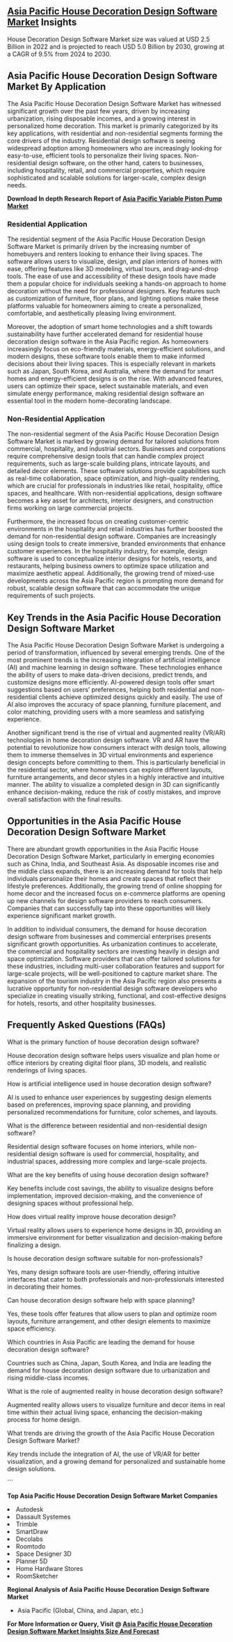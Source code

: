 <h2><a href="https://www.verifiedmarketreports.com/download-sample/?rid=500848&amp;utm_source=Github-Feb&amp;utm_medium=219" target="_blank">Asia Pacific House Decoration Design Software Market</a> Insights</h2><p>House Decoration Design Software Market size was valued at USD 2.5 Billion in 2022 and is projected to reach USD 5.0 Billion by 2030, growing at a CAGR of 9.5% from 2024 to 2030.</p><p><h2>Asia Pacific House Decoration Design Software Market By Application</h2> <p>The Asia Pacific House Decoration Design Software Market has witnessed significant growth over the past few years, driven by increasing urbanization, rising disposable incomes, and a growing interest in personalized home decoration. This market is primarily categorized by its key applications, with residential and non-residential segments forming the core drivers of the industry. Residential design software is seeing widespread adoption among homeowners who are increasingly looking for easy-to-use, efficient tools to personalize their living spaces. Non-residential design software, on the other hand, caters to businesses, including hospitality, retail, and commercial properties, which require sophisticated and scalable solutions for larger-scale, complex design needs.</p> <p><strong><p><strong>Download In depth Research Report of <a href="https://www.verifiedmarketreports.com/download-sample/?rid=236118&amp;utm_source=Pulse-Dec&amp;utm_medium=219" target="_blank">Asia Pacific Variable Piston Pump Market</a></strong></p></strong></p> <h3>Residential Application</h3> <p>The residential segment of the Asia Pacific House Decoration Design Software Market is primarily driven by the increasing number of homebuyers and renters looking to enhance their living spaces. The software allows users to visualize, design, and plan interiors of homes with ease, offering features like 3D modeling, virtual tours, and drag-and-drop tools. The ease of use and accessibility of these design tools have made them a popular choice for individuals seeking a hands-on approach to home decoration without the need for professional designers. Key features such as customization of furniture, floor plans, and lighting options make these platforms valuable for homeowners aiming to create a personalized, comfortable, and aesthetically pleasing living environment.</p> <p>Moreover, the adoption of smart home technologies and a shift towards sustainability have further accelerated demand for residential house decoration design software in the Asia Pacific region. As homeowners increasingly focus on eco-friendly materials, energy-efficient solutions, and modern designs, these software tools enable them to make informed decisions about their living spaces. This is especially relevant in markets such as Japan, South Korea, and Australia, where the demand for smart homes and energy-efficient designs is on the rise. With advanced features, users can optimize their space, select sustainable materials, and even simulate energy performance, making residential design software an essential tool in the modern home-decorating landscape.</p> <h3>Non-Residential Application</h3> <p>The non-residential segment of the Asia Pacific House Decoration Design Software Market is marked by growing demand for tailored solutions from commercial, hospitality, and industrial sectors. Businesses and corporations require comprehensive design tools that can handle complex project requirements, such as large-scale building plans, intricate layouts, and detailed decor elements. These software solutions provide capabilities such as real-time collaboration, space optimization, and high-quality rendering, which are crucial for professionals in industries like retail, hospitality, office spaces, and healthcare. With non-residential applications, design software becomes a key asset for architects, interior designers, and construction firms working on large commercial projects.</p> <p>Furthermore, the increased focus on creating customer-centric environments in the hospitality and retail industries has further boosted the demand for non-residential design software. Companies are increasingly using design tools to create immersive, branded environments that enhance customer experiences. In the hospitality industry, for example, design software is used to conceptualize interior designs for hotels, resorts, and restaurants, helping business owners to optimize space utilization and maximize aesthetic appeal. Additionally, the growing trend of mixed-use developments across the Asia Pacific region is prompting more demand for robust, scalable design software that can accommodate the unique requirements of such projects.</p> <h2>Key Trends in the Asia Pacific House Decoration Design Software Market</h2> <p>The Asia Pacific House Decoration Design Software Market is undergoing a period of transformation, influenced by several emerging trends. One of the most prominent trends is the increasing integration of artificial intelligence (AI) and machine learning in design software. These technologies enhance the ability of users to make data-driven decisions, predict trends, and customize designs more efficiently. AI-powered design tools offer smart suggestions based on users’ preferences, helping both residential and non-residential clients achieve optimized designs quickly and easily. The use of AI also improves the accuracy of space planning, furniture placement, and color matching, providing users with a more seamless and satisfying experience.</p> <p>Another significant trend is the rise of virtual and augmented reality (VR/AR) technologies in home decoration design software. VR and AR have the potential to revolutionize how consumers interact with design tools, allowing them to immerse themselves in 3D virtual environments and experience design concepts before committing to them. This is particularly beneficial in the residential sector, where homeowners can explore different layouts, furniture arrangements, and decor styles in a highly interactive and intuitive manner. The ability to visualize a completed design in 3D can significantly enhance decision-making, reduce the risk of costly mistakes, and improve overall satisfaction with the final results.</p> <h2>Opportunities in the Asia Pacific House Decoration Design Software Market</h2> <p>There are abundant growth opportunities in the Asia Pacific House Decoration Design Software Market, particularly in emerging economies such as China, India, and Southeast Asia. As disposable incomes rise and the middle class expands, there is an increasing demand for tools that help individuals personalize their homes and create spaces that reflect their lifestyle preferences. Additionally, the growing trend of online shopping for home decor and the increased focus on e-commerce platforms are opening up new channels for design software providers to reach consumers. Companies that can successfully tap into these opportunities will likely experience significant market growth.</p> <p>In addition to individual consumers, the demand for house decoration design software from businesses and commercial enterprises presents significant growth opportunities. As urbanization continues to accelerate, the commercial and hospitality sectors are investing heavily in design and space optimization. Software providers that can offer tailored solutions for these industries, including multi-user collaboration features and support for large-scale projects, will be well-positioned to capture market share. The expansion of the tourism industry in the Asia Pacific region also presents a lucrative opportunity for non-residential design software developers who specialize in creating visually striking, functional, and cost-effective designs for hotels, resorts, and other hospitality businesses.</p> <h2>Frequently Asked Questions (FAQs)</h2> <p>What is the primary function of house decoration design software?</p> <p>House decoration design software helps users visualize and plan home or office interiors by creating digital floor plans, 3D models, and realistic renderings of living spaces.</p> <p>How is artificial intelligence used in house decoration design software?</p> <p>AI is used to enhance user experiences by suggesting design elements based on preferences, improving space planning, and providing personalized recommendations for furniture, color schemes, and layouts.</p> <p>What is the difference between residential and non-residential design software?</p> <p>Residential design software focuses on home interiors, while non-residential design software is used for commercial, hospitality, and industrial spaces, addressing more complex and large-scale projects.</p> <p>What are the key benefits of using house decoration design software?</p> <p>Key benefits include cost savings, the ability to visualize designs before implementation, improved decision-making, and the convenience of designing spaces without professional help.</p> <p>How does virtual reality improve house decoration design?</p> <p>Virtual reality allows users to experience home designs in 3D, providing an immersive environment for better visualization and decision-making before finalizing a design.</p> <p>Is house decoration design software suitable for non-professionals?</p> <p>Yes, many design software tools are user-friendly, offering intuitive interfaces that cater to both professionals and non-professionals interested in decorating their homes.</p> <p>Can house decoration design software help with space planning?</p> <p>Yes, these tools offer features that allow users to plan and optimize room layouts, furniture arrangement, and other design elements to maximize space efficiency.</p> <p>Which countries in Asia Pacific are leading the demand for house decoration design software?</p> <p>Countries such as China, Japan, South Korea, and India are leading the demand for house decoration design software due to urbanization and rising middle-class incomes.</p> <p>What is the role of augmented reality in house decoration design software?</p> <p>Augmented reality allows users to visualize furniture and decor items in real time within their actual living space, enhancing the decision-making process for home design.</p> <p>What trends are driving the growth of the Asia Pacific House Decoration Design Software Market?</p> <p>Key trends include the integration of AI, the use of VR/AR for better visualization, and a growing demand for personalized and sustainable home design solutions.</p> ```</p><p><strong>Top Asia Pacific House Decoration Design Software Market Companies</strong></p><div data-test-id=""><p><li>Autodesk</li><li> Dassault Systemes</li><li> Trimble</li><li> SmartDraw</li><li> Decolabs</li><li> Roomtodo</li><li> Space Designer 3D</li><li> Planner 5D</li><li> Home Hardware Stores</li><li> RoomSketcher</li></p><div><strong>Regional Analysis of&nbsp;Asia Pacific House Decoration Design Software Market</strong></div><ul><li dir="ltr"><p dir="ltr">Asia Pacific (Global, China, and Japan, etc.)</p></li></ul><p><strong>For More Information or Query, Visit @&nbsp;</strong><strong><a href="https://www.verifiedmarketreports.com/product/house-decoration-design-software-market/?utm_source=Github-Feb&amp;utm_medium=219" target="_blank">Asia Pacific House Decoration Design Software Market Insights Size And Forecast</a></strong></p></div><h2>&nbsp;</h2><div data-test-id="">&nbsp;</div>
